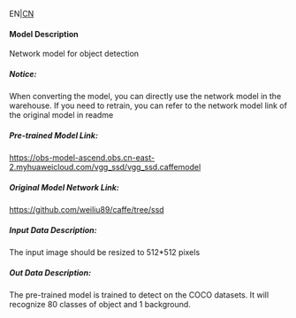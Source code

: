 EN|[CN](Readme_cn.md)
#### Model Description

Network model for object detection

##### Notice:
When converting the model, you can directly use the network model in the warehouse. If you need to retrain, you can refer to the network model link of the original model in readme

##### Pre-trained Model Link:

https://obs-model-ascend.obs.cn-east-2.myhuaweicloud.com/vgg_ssd/vgg_ssd.caffemodel

##### Original Model Network Link:
https://github.com/weiliu89/caffe/tree/ssd

##### Input Data Description:

The input image should be resized to 512*512 pixels

##### Out Data Description:

The pre-trained model is trained to detect on the COCO datasets. It will recognize 80 classes of object and 1 background.

